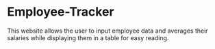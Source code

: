 # Employee-Tracker
This website allows the user to input employee data and averages their salaries while displaying them in a table for easy reading.
